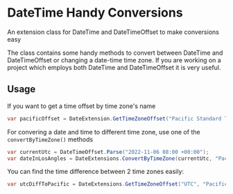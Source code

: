 # DateTime Handy Conversions
An extension class for DateTime and DateTimeOffset to make conversions easy

The class contains some handy methods to convert between DateTime and DateTimeOffset or changing a date-time time zone.
If you are working on a project which employs both DateTime and DateTimeOffset it is very useful. 


## Usage
If you want to get a time offset by time zone's name
```csharp
var pacificOffset = DateExtension.GetTimeZoneOffset("Pacific Standard Time");    // Retuens -8
```



For convering a date and time to different time zone, use one of the `convertByTimeZone()` methods
```csharp
var currentUtc = DateTimeOffset.Parse("2022-11-06 08:00 +00:00");
var dateInLosAngles = DateExtensions.ConvertByTimeZone(currentUtc, "Pacific Standard Time");
```

You can find the time difference between 2 time zones easily:
```csharp
var utcDiffToPacific = DateExtensions.GetTimeZoneOffset("UTC", "Pacific Standard Time");
```
